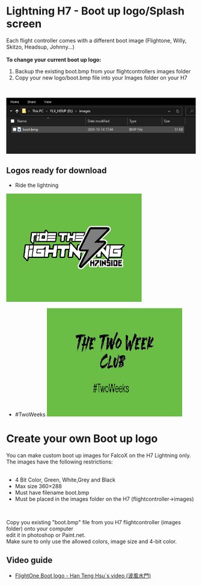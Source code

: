 # Lightning H7 - Boot up logo/Splash screen

Each flight controller comes with a different boot image (Flightone, Willy, Skitzo, Headsup, Johnny...)</br>
</br>
<b>To change your current boot up logo:</b></br>
1. Backup the existing boot.bmp from your flightcontrollers images folder</br>
2. Copy your new logo/boot.bmp file into your Images folder on your H7</br>
</br>

![Image H7ImgFolder](https://github.com/tedelm/FlightOneWiki/blob/main/IMG/H7FoldersImages.PNG)

## Logos ready for download
- Ride the lightning 

![Image H7ImgFolder](https://github.com/tedelm/FlightOneWiki/blob/main/Flightcontrollers/Lightning%20H7/Splash%20Screen/ridethelightning/boot.bmp)

- #TwoWeeks
![Image H7ImgFolder](https://github.com/tedelm/FlightOneWiki/blob/main/Flightcontrollers/Lightning%20H7/Splash%20Screen/%23TwoWeeks/boot.bmp)


# Create your own Boot up logo
You can make custom boot up images for FalcoX on the H7 Lightning only. The images have the following restrictions:</br>
</br>

- 4 Bit Color, Green, White,Grey and Black
- Max size 360×288
- Must have filename boot.bmp
- Must be placed in the images folder on the H7 (flightcontroller->images)
</br>

Copy you existing "boot.bmp" file from you H7 flightcontroller (images folder) onto your computer</br>
edit it in photoshop or Paint.net.</br>
Make sure to only use the allowed colors, image size and 4-bit color.</br>

## Video guide
- <a href='https://youtu.be/MZc7P86zovE'>FlightOne Boot logo - Han Teng Hsu´s video (波風水門)</a>


